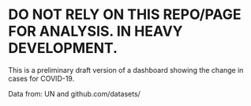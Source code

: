 # DO NOT RELY ON THIS REPO/PAGE FOR ANALYSIS. IN HEAVY DEVELOPMENT.

This is a preliminary draft version of a dashboard showing the change in cases for COVID-19.

Data from: UN and github.com/datasets/
